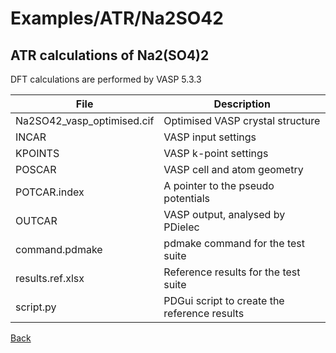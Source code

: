 # Examples/ATR/Na2SO42
## ATR calculations of Na2(SO4)2

DFT calculations are performed by VASP 5.3.3
 
 | **File**                  | **Description**                 |
 | ------------------------- | ------------------------------- |
 |Na2SO42_vasp_optimised.cif |Optimised VASP crystal structure |
 |INCAR                      |VASP input settings |
 |KPOINTS                    |VASP k-point settings |
 |POSCAR                     |VASP cell and atom geometry |
 |POTCAR.index               |A pointer to the pseudo potentials |
 |OUTCAR                     |VASP output, analysed by PDielec |
 |command.pdmake             |pdmake command for the test suite |
 |results.ref.xlsx           |Reference results for the test suite |
 |script.py                  |PDGui script to create the reference results |

[Back](..)
